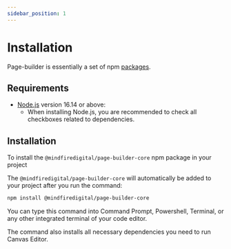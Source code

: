 ```yaml
---
sidebar_position: 1
---
```


# Installation

Page-builder is essentially a set of npm [packages](https://github.com/mindfiredigital/page-builder).

## Requirements

- [Node.js](https://nodejs.org/en/download/) version 16.14 or above:
  - When installing Node.js, you are recommended to check all checkboxes related to dependencies.

## Installation

To install the `@mindfiredigital/page-builder-core` npm package in your project

The `@mindfiredigital/page-builder-core` will automatically be added to your project after you run the command:

```bash
npm install @mindfiredigital/page-builder-core
```

You can type this command into Command Prompt, Powershell, Terminal, or any other integrated terminal of your code editor.

The command also installs all necessary dependencies you need to run Canvas Editor.
